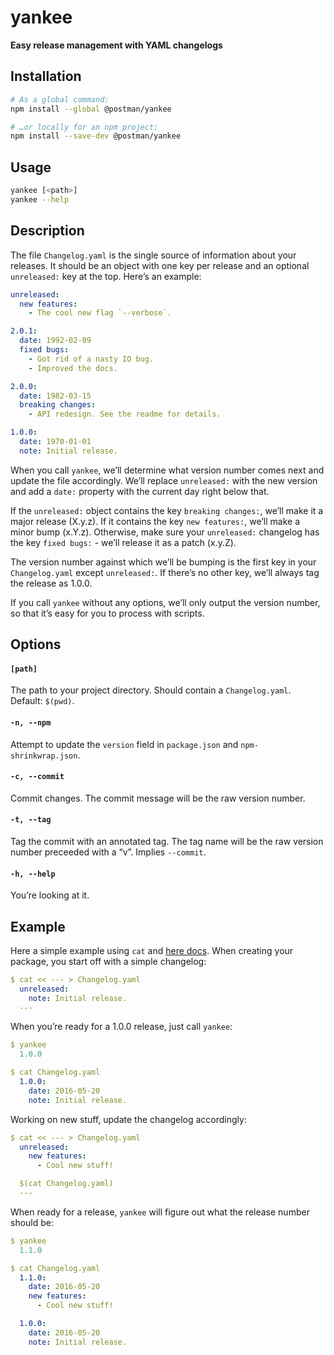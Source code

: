 # yankee
**Easy release management with YAML changelogs**

## Installation

```sh
# As a global command:
npm install --global @postman/yankee

# …or locally for an npm project:
npm install --save-dev @postman/yankee
```

## Usage

```sh
yankee [<path>]
yankee --help
```

## Description

The file `Changelog.yaml` is the single source of information about your releases. It should be an object with one key per release and an optional `unreleased:` key at the top. Here’s an example:

```yaml
unreleased:
  new features:
    - The cool new flag `--verbose`.

2.0.1:
  date: 1992-02-09
  fixed bugs:
    - Got rid of a nasty IO bug.
    - Improved the docs.

2.0.0:
  date: 1982-03-15
  breaking changes:
    - API redesign. See the readme for details.

1.0.0:
  date: 1970-01-01
  note: Initial release.
```

When you call `yankee`, we’ll determine what version number comes next and update the file accordingly. We’ll replace `unreleased:` with the new version and add a `date:` property with the current day right below that.

If the `unreleased:` object contains the key `breaking changes:`, we’ll make it a major release (X.y.z). If it contains the key `new features:`, we’ll make a minor bump (x.Y.z). Otherwise, make sure your `unreleased:` changelog has the key `fixed bugs:` - we’ll release it as a patch (x.y.Z).

The version number against which we’ll be bumping is the first key in your `Changelog.yaml` except `unreleased:`. If there’s no other key, we’ll always tag the release as 1.0.0.

If you call `yankee` without any options, we’ll only output the version number, so that it’s easy for you to process with scripts.

## Options

<!-- @options start -->
#### `[path]`
The path to your project directory. Should contain a `Changelog.yaml`. Default: `$(pwd)`.

#### `-n, --npm`
Attempt to update the `version` field in `package.json` and `npm-shrinkwrap.json`.

#### `-c, --commit`
Commit changes. The commit message will be the raw version number.

#### `-t, --tag`
Tag the commit with an annotated tag. The tag name will be the raw version number preceeded with a “v”. Implies `--commit`.

#### `-h, --help`
You’re looking at it.
<!-- @options end -->

## Example

Here a simple example using `cat` and [here docs](https://en.wikipedia.org/wiki/Here_document#Unix_shells). When creating your package, you start off with a simple changelog:

```yaml
$ cat << --- > Changelog.yaml
  unreleased:
    note: Initial release.
  ---
```

When you’re ready for a 1.0.0 release, just call `yankee`:

```yaml
$ yankee
  1.0.0

$ cat Changelog.yaml
  1.0.0:
    date: 2016-05-20
    note: Initial release.
```

Working on new stuff, update the changelog accordingly:

```yaml
$ cat << --- > Changelog.yaml
  unreleased:
    new features:
      - Cool new stuff!

  $(cat Changelog.yaml)
  ---
```

When ready for a release, `yankee` will figure out what the release number should be:

```yaml
$ yankee
  1.1.0

$ cat Changelog.yaml
  1.1.0:
    date: 2016-05-20
    new features:
      - Cool new stuff!

  1.0.0:
    date: 2016-05-20
    note: Initial release.
```
